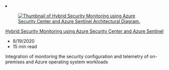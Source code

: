 <!-- This file is automatically generated by build/architectures/build_index.py. Any updates will be lost. -->

<!-- markdownlint-disable MD033 -->

<li class="grid-item item-column" data-categories="Hybrid  Security ">
<article class="card">
    <div class="card-header has-margin-bottom-none" aria-hidden="true">
        <figure class="image diagram has-height-175 has-overflow-hidden level">
            <a href="/azure/architecture/hybrid/hybrid-security-monitoring"><img src="/azure/architecture/browse/thumbs/hybrid-security-monitoring.png" class="diagram" alt="Thumbnail of Hybrid Security Monitoring using Azure Security Center and Azure Sentinel Architectural Diagram." data-linktype="relative-path"></a>
        </figure>
    </div>
    <div class="card-content">
        <a class="card-content-title has-margin-top-none" href="/azure/architecture/hybrid/hybrid-security-monitoring">
            <p>Hybrid Security Monitoring using Azure Security Center and Azure Sentinel</p>
        </a>
        <ul class="card-content-metadata">
            <li>8/19/2020</li>
            <li>15 min read</li>
        </ul>
        <p class="card-content-description">Integration of monitoring the security configuration and telemetry of on-premises and Azure operating system workloads</p>
        <div class="bottom-to-top-fade is-hidden-mobile"></div>
    </div>
</article>
</li>
